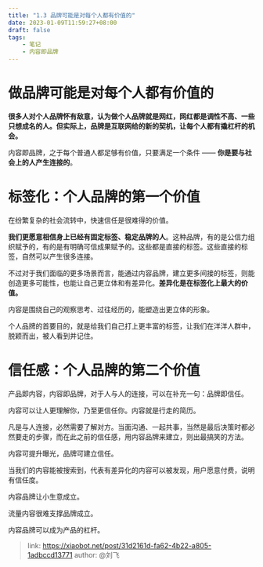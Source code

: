```yaml
---
title: "1.3 品牌可能是对每个人都有价值的"
date: 2023-01-09T11:59:27+08:00
draft: false
tags:
    - 笔记
    - 内容即品牌
---
```


# 做品牌可能是对每个人都有价值的

**很多人对个人品牌怀有敌意，认为做个人品牌就是网红，网红都是调性不高、一些只想成名的人。但实际上，品牌是互联网给的新的契机，让每个人都有撬杠杆的机会。**

内容即品牌，之于每个普通人都足够有价值，只要满足一个条件 —— **你是要与社会上的人产生连接的**。

# 标签化：个人品牌的第一个价值

在纷繁复杂的社会流转中，快速信任是很难得的价值。

**我们更愿意相信身上已经有固定标签、稳定品牌的人**。这种品牌，有的是公信力组织赋予的，有的是有明确可信成果赋予的。这些都是直接的标签。这些直接的标签，自然可以产生很多连接。

不过对于我们面临的更多场景而言，能通过内容品牌，建立更多间接的标签，则能创造更多可能性，也能让自己更立体和有差异化。**差异化是在标签化上最大的价值。**

内容是围绕自己的观察思考、过往经历的，能塑造出更立体的形象。

个人品牌的首要目的，就是给我们自己打上更丰富的标签，让我们在洋洋人群中，脱颖而出，被人看到并记住。

# 信任感：个人品牌的第二个价值

产品即内容，内容即品牌，对于人与人的连接，可以在补充一句：品牌即信任。

内容可以让人更理解你，乃至更信任你。内容就是行走的简历。

凡是与人连接，必然需要了解对方。当面沟通、一起共事，当然是最后决策时都必然要走的步骤，而在此之前的信任感，用内容品牌来建立，则出最搞笑的方法。

内容可提升曝光，品牌可建立信任。

当我们的内容能被搜索到，代表有差异化的内容可以被发现，用户愿意付费，说明有信任度。

内容品牌让小生意成立。

流量内容很难支撑品牌成立。

内容品牌可以成为产品的杠杆。

> link: https://xiaobot.net/post/31d2161d-fa62-4b22-a805-1adbccd13771
> author: @刘飞